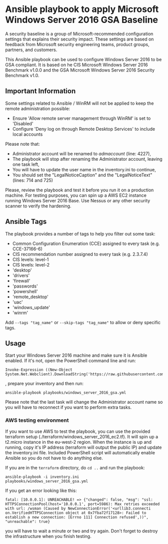 # Ansible playbook to apply Microsoft Windows Server 2016 GSA Baseline

A security baseline is a group of Microsoft-recommended configuration settings that explains their security impact. These settings are based on feedback from Microsoft security engineering teams, product groups, partners, and customers.

This Ansible playbook can be used to configure Windows Server 2016 to be GSA compliant. It is based on he CIS Microsoft Windows Server 2016 Benchmark v1.0.0 and the GSA Microsoft Windows Server 2016 Security Benchmark v1.0.

## Important Information

Some settings related to Ansible / WinRM will not be applied to keep the remote administration possible:

* Ensure 'Allow remote server management through WinRM' is set to 'Disabled'
* Configure 'Deny log on through Remote Desktop Services' to include local accounts

Please note that:

* Administrator account will be renamed to *admaccount* (line: 4227),
* The playbook will stop after renaming the Administrator account, leaving one task left,
* You will have to update the user name in the inventory.ini to continue,
* You should set the "LegalNoticeCaption" and the "LegalNoticeText" (lines: 714 and 725) 

Please, review the playbook and test it before you run it on a production machine. For testing purposes, you can spin up a AWS EC2 instance running Windows Server 2016 Base. Use Nessus or any other security scanner to verify the hardening.
 
## Ansible Tags

The playbook provides a number of tags to help you filter out some task:

* Common Configuration Enumeration (CCE) assigned to every task (e.g. CCE-37166-6)
* CIS recommendation number assigned to every task (e.g. 2.3.7.4)
* CIS levels: level-1
* CIS levels: level-2 
* 'desktop'
* 'drivers'
* 'firewall'
* 'passwords'
* 'powershell'
* 'remote_desktop'
* 'uac' 
* 'windows_update'
* 'winrm'

Add `--tags "tag_name"` or `--skip-tags "tag_name"` to allow or deny specific tags.

## Usage

Start your Windows Server 2016 machine and make sure it is Ansible enabled. If it's not, open the PowerShell command line and run:

```
Invoke-Expression ((New-Object System.Net.Webclient).DownloadString('https://raw.githubusercontent.com/ansible/ansible/devel/examples/scripts/ConfigureRemotingForAnsible.ps1'))
```

, prepare your inventory and then run:

```ansible-playbook playbooks/windows_server_2016_gsa.yml```

Please note that the last task will change the Administrator account name so you will have to reconnect if you want to perform extra tasks.

### AWS testing environment

If you want to use AWS to test the playbook, you can use the provided terraform setup (./terraform/windows_server_2016_ec2.tf). It will spin up a t2.micro instance in the eu-west-2 region. When the instance is up and running, copy it's IP address (terraform will output the public IP) and update the inventory.ini file. Included PowerShell script will automatically enable Ansible so you do not have to do anything else.

If you are in the `terraform` directory, do `cd ..` and run the playbook:

```ansible-playbook -i inventory.ini playbooks/windows_server_2016_gsa.yml```

If you get an error looking like this:

```
fatal: [10.0.0.1]: UNREACHABLE! => {"changed": false, "msg": "ssl: HTTPSConnectionPool(host='10.0.0.1', port=5986): Max retries exceeded with url: /wsman (Caused by NewConnectionError('<urllib3.connecti
on.VerifiedHTTPSConnection object at 0x7fba72f17128>: Failed to establish a new connection: [Errno 111] Connection refused',))", "unreachable": true} 
```
you will have to wait a minute or two and try again. Don't forget to destroy the infrastructure when you finish testing.
